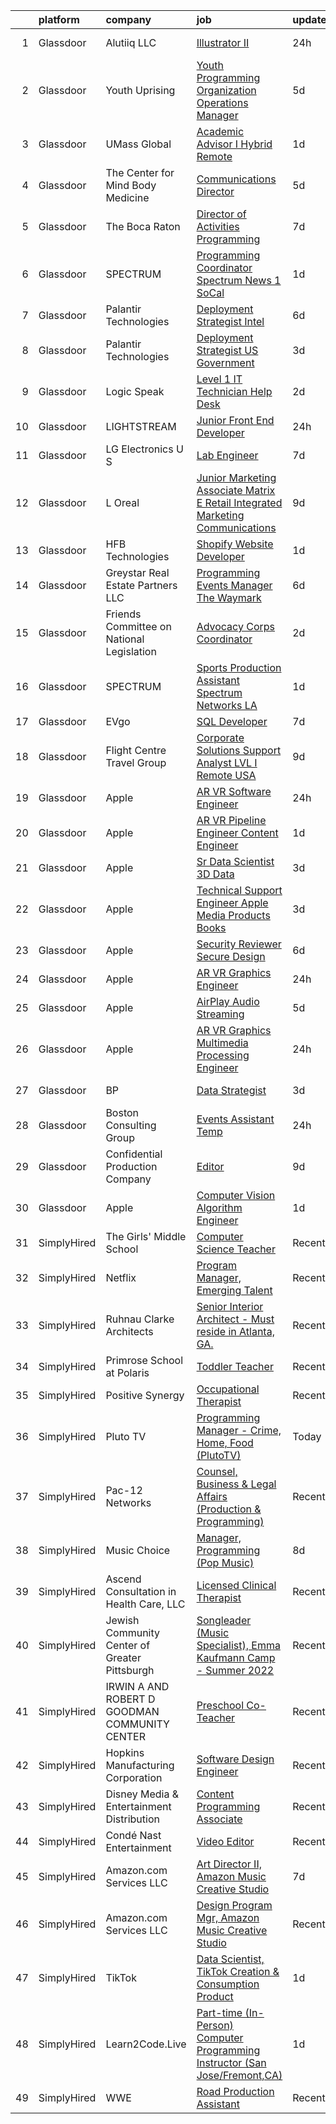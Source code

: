 

|    | platform    | company                                       | job                                                                                                                                                                                                                                                                                                                                                                                                                                                                                                                                                                                                                                                                                                                                                                                                                                                                                                                                                                                                                                                                                                                                                                                                                                                                                                                                                                                                       | update_time   | location                       |
|---:|:------------|:----------------------------------------------|:----------------------------------------------------------------------------------------------------------------------------------------------------------------------------------------------------------------------------------------------------------------------------------------------------------------------------------------------------------------------------------------------------------------------------------------------------------------------------------------------------------------------------------------------------------------------------------------------------------------------------------------------------------------------------------------------------------------------------------------------------------------------------------------------------------------------------------------------------------------------------------------------------------------------------------------------------------------------------------------------------------------------------------------------------------------------------------------------------------------------------------------------------------------------------------------------------------------------------------------------------------------------------------------------------------------------------------------------------------------------------------------------------------|:--------------|:-------------------------------|
|  1 | Glassdoor   | Alutiiq  LLC                                  | [Illustrator II](https://www.glassdoor.com/partner/jobListing.htm?pos=130&ao=1110586&s=58&guid=00000182439a7cc3a3c170348c4bdb5d&src=GD_JOB_AD&t=SR&vt=w&cs=1_ec84783d&cb=1658991574930&jobListingId=1008033395949&cpc=59DEFF8D475298C3&jrtk=3-0-1g91pkvcni6h1801-1g91pkvd8grjh800-94806e0172692d54--6NYlbfkN0D0ff9e8Lfwlpl5zGbQmpn59AL71QmFd7VKOAnfyjZzp5sdngV8WPgYe0dov1m7Y2k3P8hx7ofWYw_-YOImzzcKtefyhCT70Kg2w7noev7AMNB6qycpxRzFFC6MOZovFXitxf-jah09QzWCKzwBrTolZcmY8TbYF2kUuN0d11nZvj26doIFwLNzDzc5p0RhF0P5bcCp66vKomL1B6wfnY7MeQlUUbHYNRNUzsGVLf-cMBaU4l1B6_JIKrn5oBb_TQaqb-RS5lSK1xa_76FabvSb__A-4PAb36NxE1SeKXcJugCj4loJfMGN6uZ8sSMSj_dPtw6e8w0AJPonhvlnNX2iG0duaWqGuyp2ka-sJytzVK6AUTumDbHZjHxSrLhnRX3XDdtWLd-M9FuNj-mXdRW5sG4bElIKsz--eYjpwRm0mWFsozYw2Bicf5PxMJTXJf2NgBRdqKIml9GFmJdsxnM9oRXK01xB7qMxtRWew6T3lw%3D%3D)                                                                                                                                                                                                                                                                                                                                                                                                                                                                                                                                                                          | 24h           | Huntsville, AL                 |
|  2 | Glassdoor   | Youth Uprising                                | [Youth Programming   Organization Operations Manager](https://www.glassdoor.com/partner/jobListing.htm?pos=108&ao=1110586&s=58&guid=00000182439a7cc3a3c170348c4bdb5d&src=GD_JOB_AD&t=SR&vt=w&ea=1&cs=1_57ce2852&cb=1658991574928&jobListingId=1008023399777&cpc=4F748F1840550ABC&jrtk=3-0-1g91pkvcni6h1801-1g91pkvd8grjh800-41a190b6715c42e3--6NYlbfkN0Bo_CM2a8GgFIiw_-9fb5ug3xmG_MFCzpxBl7ntROtVZVdEVkOeNu6_4S_3XjTG_O78bHFObkj-LwCPtqgyz9anDlASMRFSMnlugF6kdjxPlsocbW1A_xvDAerGJ8aQ1rIr1uKcMjjwELYNn-ktn8-V0T8dBZJFvDmEpixkrI0oylMs_oKex_mUpZsgUyvWhqJthTN4icVlx63-W8BS-WLxRkim2_xnNp3vPkVGgReaj3YIiduEtUcPZPIngjP9kUWExdFNyoODocSnT7W3cGoZ3AJu5C0r1mBCwN32wsq7eA-RyqC8KOhT5iFHdMEjC8N2ZrRH_dThJs89Y8xPxUYxfdqIqslIW7Ch6N5nRAknsfs96EYNw_vKd316CZis7ZMeiSGY8dHFuvz7j-OJ_nt-yoJYwiY4JJwiV1ndc5FfJIUnrqnoSjTCWgj87XAU_xdXvDu3WDE5Lhj5BdYhcIYlAxeMiw5WD4BJOG6P11wvz5n9BULDEDtBNh8aqGJX9AUv-kn4bRGbk6vbH4ITTD3Dyk5Q-5vcz5ecrITy4isAGw%3D%3D)                                                                                                                                                                                                                                                                                                                                                                                                                                                                | 5d            | Oakland, CA                    |
|  3 | Glassdoor   | UMass Global                                  | [Academic Advisor I  Hybrid Remote ](https://www.glassdoor.com/partner/jobListing.htm?pos=111&ao=1110586&s=58&guid=00000182439a7cc3a3c170348c4bdb5d&src=GD_JOB_AD&t=SR&vt=w&cs=1_3f2e37ab&cb=1658991574928&jobListingId=1008031073642&cpc=FD1C1DA32C38CFA7&jrtk=3-0-1g91pkvcni6h1801-1g91pkvd8grjh800-eed16ec982454327--6NYlbfkN0DTeh5R3552PqUfPOB0cB09_CP8sisQs0fegyyYJecQSZVlMxNe9zty8xLqfyLNAkGoue8sb8qVeIFuRtgYFWMHx-Kp8w-ZxgeNlchwzpSN4_M09K6C9bf8K3cAG8cQxaGo4gSrTWQ-BfKgsCIv5ioJtmeW7u9hc7W74O4Evq6vxGZQRi2ZVi8M4c6mtktY1ohsXap1HyyqrV0O9bnI9MmeDAIRvHt76U7Sdg3dlq4CMmUZCwQkY0lfHSfZZ1vQQ1F6mPAFcpiwv5591d0zRG4hP0jLa52wyORKz3OPqcR5IZWklI2zZbFHy7h2asFWeaAoo-kuTJMuhFFUa7DjX6m98xrpxb-OnIdJNpFEfrx0PuVeajGdnLHbLqedn9KtuJD1K7H1REBnAYIK0MT4Ubt2TJdEWpm8LIdVSvOkWZm2RmRG04vU1Z0KLRxiSikAvVtW5_Db8_MFmtsrYqbCQZTD7b0e462ESsZppq-cfIteWKgI1lp9XA-vAYj9LD-Hch1-UCUrtixmu50Tx4RqRSZEIL_TPeIYrkxK95v9pt7WqiMl6SpuDHF2fh-quIorImQ%3D)                                                                                                                                                                                                                                                                                                                                                                                                                                                                    | 1d            | Irving, TX                     |
|  4 | Glassdoor   | The Center for Mind Body Medicine             | [Communications Director](https://www.glassdoor.com/partner/jobListing.htm?pos=119&ao=1110586&s=58&guid=00000182439a7cc3a3c170348c4bdb5d&src=GD_JOB_AD&t=SR&vt=w&ea=1&cs=1_cfa619c6&cb=1658991574929&jobListingId=1008023487708&cpc=451933188B21919D&jrtk=3-0-1g91pkvcni6h1801-1g91pkvd8grjh800-2f99f65dba8e2af0--6NYlbfkN0Bq4JZBDI5KVBLv_TGL_ywcR0ZJqwqrZegvEhMGN_SqiR7DsPXU7hE8vrTaqroRDspAwTNGF5SfQVRcNMHd43AJyjUZN7Hy53ss80YdafqSOwNQazo77fY9V4-oPESMbHw3YtXHOMEeOgwyFxHuqH5l1OuOEhBHhB29EPOL67a_QswMXb9SkEThTRAvdjIxUwdbcM7iZUdic9cs0iFFMZBK0b_wjY4Yft168AsYX8kdffvTpDoSUoFzRiUzUt22C7qEKbfYbOpiaGErXxb9VNJBB7OCaiUXsGL7AhhQJN8xcxic4eqW94Aw3PJINW3POiSKYklNzzy0KdtQlKcUimfoJH9s8RB7cL1-qBXX4TM1QxK4WSXox9JbnxyvhrrXavRfHzkyiRYQXyaLyGDeAwlihhk_lbKm5TUZcJevXqyX09re0mH9VOqa9DyQBFzuE3MLVIzvE8mVavO7Z3VlVJzFyGfWf-OEJasihnTDqKrNPx9qKV8g3dOLVIPKLJ64FA0%3D)                                                                                                                                                                                                                                                                                                                                                                                                                                                                                                                                          | 5d            | Remote                         |
|  5 | Glassdoor   | The Boca Raton                                | [Director of Activities Programming](https://www.glassdoor.com/partner/jobListing.htm?pos=107&ao=1110586&s=58&guid=00000182439a7cc3a3c170348c4bdb5d&src=GD_JOB_AD&t=SR&vt=w&ea=1&cs=1_eb17e2dc&cb=1658991574928&jobListingId=1008017050075&cpc=FA84DF7EA1EC2398&jrtk=3-0-1g91pkvcni6h1801-1g91pkvd8grjh800-564f5f6ae306863a--6NYlbfkN0CZ4WHaa0yzjwimWJ2JD4H_Jb70KZ7ZxT437oJHfc_b1vKLEkX8etGVY4LfkXNtl1TFAFH_loG6q40MnqWZPFiaTI2X8RxYegcBZsxv8MmEnJQGbomfoivD_JKssJeX313oW29DtIO139TJQY2Q2VQTM8vXWfGoZB--JNYfns2Wu_e0rxvOqMXJQDz3RX3BdWRI6EQPuXP191F4mWtnzOzp4huk9o1my6qIn3P7y4yOutVwB5abzYbURMpmr0Z7jaMoeDBS5a3JNa451XtRXMJ3Jus5XFvFM53fk1iNQjCtqE0oUE_YmS4K6qxBH-SIpdCHNQDfECx7piZ8qNa-E8leW_H8L2kOxWc1em_aPD6ulUB5a4xgZH52py9TdPeXYCut8Z1S7x68PF6CWlCQH2UNXn5BQ7QAfUvdMp__Uz40pL6eKzx1RzCrGaUMKTISJhQBeudAZ2TSvnuxFDRhIiYIRHxWUXQqwZQ2YXFxHRqNjJgG5Vuqk5Eca2sLUtv-Mla5hkJHWYO8NUrQXVuqs-WK)                                                                                                                                                                                                                                                                                                                                                                                                                                                                                                             | 7d            | Boca Raton, FL                 |
|  6 | Glassdoor   | SPECTRUM                                      | [Programming Coordinator   Spectrum News 1 SoCal](https://www.glassdoor.com/partner/jobListing.htm?pos=106&ao=1110586&s=58&guid=00000182439a7cc3a3c170348c4bdb5d&src=GD_JOB_AD&t=SR&vt=w&cs=1_1fa0c7bb&cb=1658991574927&jobListingId=1008030821350&cpc=4F748F1840550ABC&jrtk=3-0-1g91pkvcni6h1801-1g91pkvd8grjh800-237212b45d0badb3--6NYlbfkN0CeXNZYxOzgf11O9-TFJft4I5QLQjKTqoL33Rtx55G7Tru_S0g1SuePxsXLB_GiP8SKujYOZxh2-0iHOp_86Qz7tOXbPq4p73dE6TSert15-uZXqMkzAdef5_H_8JFodGKYOnhNy1oWSS_nxb3oYKsEF3q-SHRFAO6gATs70QK9K5RFmwWLFMgqC6C8d_5JM4nw9LZx9ygvs6Kd26E4kMExUb_U_h3dzqH8zJSaWa3WdujBH-vAFh1k7sA5Gxm1hvwiPWi7TpPDgo1BhmoWsI1TJ6Fl6jKvpnDfCLJMWFAQxy8c1QhpcAmxCMR0dO3t9jIShA_TPyJKd3hYWfySTDp_jjFnZL9ZSKEZA7i1wpqj9IykukIHLsHR-rGi5OysXy7NRVW8vNyRhbw5MLN-0z_3fQiKjt3jkl67vrRE_OAKPlTHI6g8rskI)                                                                                                                                                                                                                                                                                                                                                                                                                                                                                                                                                                                                     | 1d            | El Segundo, CA                 |
|  7 | Glassdoor   | Palantir Technologies                         | [Deployment Strategist   Intel](https://www.glassdoor.com/partner/jobListing.htm?pos=101&ao=1110586&s=58&guid=00000182439a7cc3a3c170348c4bdb5d&src=GD_JOB_AD&t=SR&vt=w&cs=1_88b08724&cb=1658991574926&jobListingId=1008021037812&cpc=18E4F2D8CCA3E56E&jrtk=3-0-1g91pkvcni6h1801-1g91pkvd8grjh800-67933c25a317e467--6NYlbfkN0Brd2bbJv--kwJLf5E6dthOUocw0FyT9949Kzz66cUevmgVuLUFWYj_oOBcuZnSDrNN1eHKkr3wZ9ZZRJLHEUvr2SHLqBQQFMMQoOMQU-_AwacNUG8WcCNE3X02RLkeRkKjysU492jPm0SX9mB0rXDpJlep6807CU3yUY5-hNrc0ZhlJ_EG5cPEPHA8ccuSi0CBePeSgUYrzYUhytlIc27WzVrc-Wdp1sP5QGAvhCth78OOL6to8GoyF2eEt5VN48x_ogWRA9V5zuTpMpQpFg6q8Sb6USBoirWyGccAfD3k5oBf7zP3D3MOY3NWdK9h4uAnn9goYNMzqaZRK58iLvyMx9Ewg3SKs_bFf93y4ttIem69jxW8T-JqS4r0Moh0S4oHYNqWR22syHCsaTxDJiQAySId-tgX_rjfwUtIY2HxUDpb3gmdBIBEoFI4SlrcAGQ%3D)                                                                                                                                                                                                                                                                                                                                                                                                                                                                                                                                                                                                         | 6d            | Washington, DC                 |
|  8 | Glassdoor   | Palantir Technologies                         | [Deployment Strategist   US Government](https://www.glassdoor.com/partner/jobListing.htm?pos=102&ao=1110586&s=58&guid=00000182439a7cc3a3c170348c4bdb5d&src=GD_JOB_AD&t=SR&vt=w&cs=1_21643409&cb=1658991574926&jobListingId=1008026113670&cpc=63C68CF611DF075E&jrtk=3-0-1g91pkvcni6h1801-1g91pkvd8grjh800-bef673c6277dd08a--6NYlbfkN0Brd2bbJv--kwJLf5E6dthOUocw0FyT9949Kzz66cUevmgVuLUFWYj_oOBcuZnSDrNw8dN3KDbDnC3wAdNZUfqBsaC2Dp1aQ85J7lv2Fxo9mKkRD6jnFxCYUwoXEgRYYIwAhDtXn3FlRoqAjRfAh6iKT4FiLFzS2Pal1IjBl5R8YEviireKh6_2XmRwdR6PbAnI5lLP0quzrq34LXWZelgOUfvvVtzWRvccrW4EXHbl7cZC424_iCy1622sXIsLzvHNN5sHgIXJ3n1JTG1E_EfCRV8T-hUwCOimt1nsCi2sf81OAdbqUmINIl7xepERiKrURmSmYo09BwsJkbDA2QzzSLjnhYmqaDRDbMZKdA2Q7hLJKP7029zeFuKrPHXgYoR2T0bRIYzwoke3NY5PLZyvbQTCrEdF_LHK52CaR6qc45EEJhsAKkuLkSQpw3mk-L4%3D)                                                                                                                                                                                                                                                                                                                                                                                                                                                                                                                                                                                                 | 3d            | Washington, DC                 |
|  9 | Glassdoor   | Logic Speak                                   | [Level 1 IT Technician   Help Desk](https://www.glassdoor.com/partner/jobListing.htm?pos=113&ao=1110586&s=58&guid=00000182439a7cc3a3c170348c4bdb5d&src=GD_JOB_AD&t=SR&vt=w&ea=1&cs=1_0c3a98a0&cb=1658991574929&jobListingId=1008028007852&cpc=32EE424DE2B657EB&jrtk=3-0-1g91pkvcni6h1801-1g91pkvd8grjh800-bf5f6dfec428e9e0--6NYlbfkN0C7uCxHE3uuazJ57uaq8tAgqAWdfzHxd0Jo3yJkaiiH59QQggab8ipZ0MSowDTOVU9ZaGKf0YsoUJ6GAeVVk2yFtL2aerAPt4xT2FFsds74apowRZHXk2OwkkekK3bAXN7nAS0ZVYYqh86Toj-P9QdgXc-Jxl-OZd4X9FhNe57Js7EdUW1NR4GTSOqSw7nuEipa5Wc-xNzv4FJi6mkT3goLjrNN-dtlZ9W3lTjEAvbQalIFd_BYA0h0e-9boUTIyGySJm0hJQ1mjYZvRYFvJ6sBTW2V-h8CdqHqPwK6TfPM-Dvg84SUWqPv6WicEpRmkIjBYMcyPcXwmZWQILiAQHJC-1G4rutac4N0QMq3hehEsDr4BfdLBFXcTIBd7lpnBSCUMpG1tu_Wqj2PMbM-rjqoqUbiZthtvvEv08NMzRPrlD2puGdNoeqQ22Q9S5Ce3eQK4gpdj3JJfcvYUOj7yuNIFRI7oDq43PIBbaYjK0FhVAIZQ7pwe81KDBeSambCxI0%3D)                                                                                                                                                                                                                                                                                                                                                                                                                                                                                                                                | 2d            | Marietta, GA                   |
| 10 | Glassdoor   | LIGHTSTREAM                                   | [Junior Front End Developer](https://www.glassdoor.com/partner/jobListing.htm?pos=129&ao=1110586&s=58&guid=00000182439a7cc3a3c170348c4bdb5d&src=GD_JOB_AD&t=SR&vt=w&ea=1&cs=1_1e4596b5&cb=1658991574930&jobListingId=1008033214167&cpc=82B3195DA92CAF92&jrtk=3-0-1g91pkvcni6h1801-1g91pkvd8grjh800-2df1cd4a30c17b06--6NYlbfkN0C_-2SRK1RVDhpf-slM4KCmyuX9KaErJfzz60Weic6r3IbgaNRDDOsPJ8ZTvkTAGXQKd1teJYOIcqKcCNFGbR_h93GE2MdmLtdts67xQI4gGrjfSrJCch41n3O9do5XrvpmJqDCYEbmdeX52aN448J7iL6_0l3j2jpYX2k40PvRXIRZj9SFMlClV4bkl3r_91U6lQsBwURRutAwxGcR1EaCpQOjbjdmr8KDr9KMtbfsav2RGUtWS9C0PUK8afvMywpJ5qYMNvtuRLsXTsvHb-OWrpj4GBHzvMEj1pNUqgWjl9cat-LH0ptqqP40ywzQ63MhdPMyZwCg2MjxvURPK0uJJ5SDqxFCqb0_-UV61g3hWqg7tnSNYiQNbNW_IfBIlbomyiNc_2y1P8N2cfYlxyK9Uj95bxUHRAm26SASrNkY8JPNBUkH5liYZCP9v5XXC94aAWK_UPCykyNMh5LFyGxN2gi8ybd-6t1JJ-8u1ZAhoOvFnf8TcFkZIZcJXSTmis6FjMZBps4mEw%3D%3D)                                                                                                                                                                                                                                                                                                                                                                                                                                                                                                                         | 24h           | Lansdale, PA                   |
| 11 | Glassdoor   | LG Electronics U S                            | [Lab Engineer](https://www.glassdoor.com/partner/jobListing.htm?pos=103&ao=1110586&s=58&guid=00000182439a7cc3a3c170348c4bdb5d&src=GD_JOB_AD&t=SR&vt=w&cs=1_2470e887&cb=1658991574927&jobListingId=1008018437881&cpc=07D58528F3898F33&jrtk=3-0-1g91pkvcni6h1801-1g91pkvd8grjh800-f05c6034d488f3e1--6NYlbfkN0A9atWhvSYGDXYsuIFniFeMUfyhfiKb1gamun_MyY1nlold7GTuQPjQR8xaSdlZCsMTKYxyGl0568YS7VZV53z5rymjnR0aiimeXNYdeSEfihTWA9E5m5sLzT_K4vvAWprb5MTMghWGYrTnTS8Sy8o4E0Fs2EPyATbfiZ7CQzKJVjWz9xNyu62GTnPJjrhkLLjYeR1K3mjshw29K_YY1mRk7OPcZjf4zsZyJO-UxBsRxqsdAQ5x1qosbPrmNGTZkrp92xmZhIPogEug0PxuH6byIaDQLlAWt93gFfYoTC4Y7FKC4vhkLRI-iY6QlhxaFkwnoTWMy_S0uDHJMSBm2qbSOFoQLeCfERiT8KkM4hXtJOh-BkdTS7W8dKqjx7Qq2U_kpJDRNLvoQXJplP-rNlF8pZWQAC61YtX4JY1OOKe3LJMhzyvWUtvoJquHNtgMKSbtrAj7R77geqY6I_G1weZJkbO38M8xm-Ct_toUhpCjPX1OVmYqPc2rCvvkMl3qHT90YoOeCgYAnkYp75-ncwsG1bh0sxBKUCU0g-4E8OQo_ru62XHHHgUakkO0aqJhHF9cEjZjrxT_CDUF-O6RraVQbhmrUTE0l6o%3D)                                                                                                                                                                                                                                                                                                                                                                                                                                                          | 7d            | Buffalo Grove, IL              |
| 12 | Glassdoor   | L Oreal                                       | [Junior Marketing Associate   Matrix E Retail   Integrated Marketing Communications](https://www.glassdoor.com/partner/jobListing.htm?pos=121&ao=1110586&s=58&guid=00000182439a7cc3a3c170348c4bdb5d&src=GD_JOB_AD&t=SR&vt=w&cs=1_793cf885&cb=1658991574929&jobListingId=1008012532453&cpc=F41FEAB56D215062&jrtk=3-0-1g91pkvcni6h1801-1g91pkvd8grjh800-db587fef98ba06fd--6NYlbfkN0B--xwTx5z5GtX4kwB4PKln9ei78TGhUZ0jXbBonS0qzEhzYeEaBt0GkTPTcdrr5Mn83leFjytRJKaBjZhFHZ5xN5HwTaOSYSTW3BklHlu5tJbile3Xr584VzS-FKJUsiYl64snQ_EkpzrP3cHaVLm9JiMbnPMPstDXCFu541uLcJUUAyC6DH8PM68DxUglz1kmRW8Sr90cqOMve0YZXzb2811DxLHUhP_4AMWzh-qUEXBjTI26OZL2fneavDjmZCPQXEhcBbxKwiXsjrC2RNsWcz7r991iiU-iyMN27GGSUSe8U7pPQ-IsIXg5jKCgSM-jKsApA7GUNeyD64m0mzItDOSpxfckoWyhoLfNmBbMtsRLCKidwW0NaAjCPPN6qTzOjuHVj21g9_psHcXv0bA8JfohCEUjP77PE1qJKuLfkcrIC4G5ASaOdROhiW-p25CTBcTY3tUJTKVpnIz-L2VTm95U_dmJCGO7hi5VJNVr8jDz7AVR-MQr9nHY2sVuq7dSGbav7EbSb74acuO8MrMN2vTWll94TTK71jbhGLAGQ0FZK-rDsdLcu9KGVATuh7FdXrYwP9DVF-26RKMTJi1W)                                                                                                                                                                                                                                                                                                                                                                                                  | 9d            | New York, NY                   |
| 13 | Glassdoor   | HFB Technologies                              | [Shopify Website Developer](https://www.glassdoor.com/partner/jobListing.htm?pos=114&ao=1110586&s=58&guid=00000182439a7cc3a3c170348c4bdb5d&src=GD_JOB_AD&t=SR&vt=w&ea=1&cs=1_9d204a2f&cb=1658991574929&jobListingId=1008031374124&cpc=F4EED0218A761C36&jrtk=3-0-1g91pkvcni6h1801-1g91pkvd8grjh800-831cd3705c4f4998--6NYlbfkN0Bdi3r-K5gyuedsFzsY4v3-uemM-ORqdIiUVv3E2nJH3vlvsb5IuYYOklD7NZOGy3rnVAIolVzNsID5fGJjUhs1dhTSu9WEInWAvraJoOeFknnnH8je0iz9QJ4JuofFBwCGJ1zCBmjcI0m_NMAC0f180evG0rJyuJrorru0LjXt987AnDkCwEzYAjhLsUCLzS8RMZvi_v2DG-DoI0P0GB_RHmQGecD9yCiUMlz2hXjVT4yKWIO6hs_Nrrhn4AtwyLpJtL_K6GjlJ9I7CaHJfnaUMVRyzUoTvSzKHerqP3WErtDlVMMyoOiXl2rlFLGHzLYKlHM-1y5L-6nvi6DijR8UTFaiG1Nx8jxgV6Gc_VayaYZyHLnxnyd_PWL-319jH5TnDrGQt5VCOIa6vAjsGkzLX4Q8fkwNlSMLYELfhdjr-5-tFGxgzkpuFDnIfqGffFgrRoGsf7e3rYZvXubFixvBAiLpDgZ8EQeO7LQQqkIGSnLEOLUvkkuIQ_BU3Q5vFSU%3D)                                                                                                                                                                                                                                                                                                                                                                                                                                                                                                                                        | 1d            | Saint George, UT               |
| 14 | Glassdoor   | Greystar Real Estate Partners LLC             | [Programming   Events Manager   The Waymark](https://www.glassdoor.com/partner/jobListing.htm?pos=109&ao=1110586&s=58&guid=00000182439a7cc3a3c170348c4bdb5d&src=GD_JOB_AD&t=SR&vt=w&cs=1_4a2b3d0c&cb=1658991574928&jobListingId=1008019927846&cpc=8795CF9063CD573D&jrtk=3-0-1g91pkvcni6h1801-1g91pkvd8grjh800-3e7f3ca804c48b8f--6NYlbfkN0CTdikV0h7gYdTL-r77Bk3EToprMkIROFWgTEDB-IUf0vfK-TJLxdNWSj4HE0DMYS56oTQdZTVDc3hmllbnZqfBs-SFwnWIEf_e3sF-yE1VZ66ZhMOU-wg_xCS4ZakzrFYI1c43GcEgAVSeok_uikJkHIq_X_nkbDHGTlNoBJps3F38dY8SyFbucVhN3t-ypegzS2WI-3RqhAbZtTFEzotpcpFHrsWa8lmk9jF_-OEOd6-e7HUhpTBHVpdGlGCrOQmJCHy7K9OdGVqLIDXnEiXv_nCCqKMCJ2Pu2QKJd2_fN7VeMlYswYX3jJWyoEkOJmjcdYrll1dfeTa_K6NmtGZi9rHzkI1gS6CmQNc5_WH3acfGHp6A3ftMonjuJC4loknRwCNEX_Ull3OFMLdorpt9UH8rJnT61riPO1L39It7BmLiWIIAFY7u1X_Uaz7vBR0A5iJnRwyVM68-x86qpOdOEFjJJEAI9cfqCxwO7bsZbcI36791TjsH)                                                                                                                                                                                                                                                                                                                                                                                                                                                                                                                                          | 6d            | Walnut Creek, CA               |
| 15 | Glassdoor   | Friends Committee on National Legislation     | [Advocacy Corps Coordinator](https://www.glassdoor.com/partner/jobListing.htm?pos=120&ao=1110586&s=58&guid=00000182439a7cc3a3c170348c4bdb5d&src=GD_JOB_AD&t=SR&vt=w&cs=1_83886a28&cb=1658991574929&jobListingId=1008028973187&cpc=AC285F3A3ECA6BB0&jrtk=3-0-1g91pkvcni6h1801-1g91pkvd8grjh800-178ad5de6975916e--6NYlbfkN0DNVBOtMRXMRNu6lrkcTOPPWjXMiJ842jOwiWsGgmES1L-KMpF29kCnyVQUk_AMOFYqMZ_a23-XOzBXQOcRmEV9e3EAI06gcQav0tLy8O-ZhCFa_QQ-V23lG802fs-2Du6D7qCyAd4W6Q6PA6pR2XmZrDKR_QpeWj84C_UgSoa8b5oTb92cwf4aO8ZVzDb-Hi9cKFuQ8kPrbDvtoHm065Ba5X6fisMZ-eZcJadZ6QScafVVxavkjBGB8_PdsQoWb0rEIfawpfkBxtOR2SbF7XH2nlH1bitY6pddhIb74wf9RKwZ0n6_rxNYNwbtN14q2fGs5ZJNYGnoN0zMG4Bi7VA4oHgf5ci6vkA23dobY9u-f1uJR2L72L3gpMPl9_graziCre4ETDgH8oWwAZzec3fvuFXb3GXEgpmB8ilA_dNlAPcvVllXDfuDWbPf0ogTV9sZJBehVJGPBw2JVr8HnA_A)                                                                                                                                                                                                                                                                                                                                                                                                                                                                                                                                                                                          | 2d            | Remote                         |
| 16 | Glassdoor   | SPECTRUM                                      | [Sports Production Assistant   Spectrum Networks LA](https://www.glassdoor.com/partner/jobListing.htm?pos=117&ao=1110586&s=58&guid=00000182439a7cc3a3c170348c4bdb5d&src=GD_JOB_AD&t=SR&vt=w&cs=1_9f2bf169&cb=1658991574929&jobListingId=1008030821268&cpc=32EE424DE2B657EB&jrtk=3-0-1g91pkvcni6h1801-1g91pkvd8grjh800-798500657260fa49--6NYlbfkN0CeXNZYxOzgf11O9-TFJft4I5QLQjKTqoL33Rtx55G7Tru_S0g1SuePxsXLB_GiP8SKujYOZxh2-0xXtPNENhkLYaAdeZPsMeMGuQh-3r7ivy7qpkzEFDxxW8mSeO4waaOjO_KNvdk0fVjCk1Qtb2IcprFOzBP4uphXDcT4iT5tdQ0db2deCwrL1ObfZPPe8ey_8-KKnt2vdR-7S5hvR_sF_3ZnggLcFdZxyoXlN6IiljAtr1qkuhwIgXaHuyDmvnXertTI9t1l82-vG4n-YC42qRl9rDlG_0jBsmwUGlBvyWn8eouZJFOqy6X_cF9xW93LbD_MJDoiGXUOGNfIumBgwj6C_4kt92accCtk_vRabCVYPiYNCg4k3e8kGxiUalA00KQNvuIHVqVr30pQl71PV-odxXWV-rlB80WLB0FYSVb1t_MT_Unz)                                                                                                                                                                                                                                                                                                                                                                                                                                                                                                                                                                                                  | 1d            | El Segundo, CA                 |
| 17 | Glassdoor   | EVgo                                          | [SQL Developer](https://www.glassdoor.com/partner/jobListing.htm?pos=110&ao=1110586&s=58&guid=00000182439a7cc3a3c170348c4bdb5d&src=GD_JOB_AD&t=SR&vt=w&ea=1&cs=1_d63c1237&cb=1658991574928&jobListingId=1008017652888&cpc=AC285F3A3ECA6BB0&jrtk=3-0-1g91pkvcni6h1801-1g91pkvd8grjh800-dabfd1db43b12d55--6NYlbfkN0Dk1lk1y8VXQAHIa8RPan3HYMktqTg4za2ggrd8_nV5zPjujgEwrf3rGw6SxpcAW9TVTcAqD3OewwnTgUyAD3PN0QSm7hHCU8LjcgBnvUFwxjYc6NG72B9jtRZKbwKTWdB7kq3N17euJVZ-wOvxiIq4dp35v383dZBM9Qs1svlN4goG1aNQp7ZMKpvrqd0H_y2n_chqdzuaHVqWh3ETutyrco_JALhvYtQIF0MU5GD-WPChPSKvqAyznA37LXiv7HtKtAUP1Xmu_0PqygLHVdII-GBmXMI_Qd23hH73ofmE2NEBy-hYhoZp5dW3VzjfSvk86Y2puT9SmkRZ_WJ2lSfItgNQx25DuzDohOyBttJE0WCc8Sl_pVBV-2O15-JnAadFxVA0Gz7cL6uqX2hmpOVs0ePY5rwjZ1J7gxhNd-MVJ29ywMt4qtOVJcaJ-UcpgWcZ-7HpJ7NK1Wcq5tx44lutcGv4N435qfikvrS9P7WAJws9kBXEZP0M)                                                                                                                                                                                                                                                                                                                                                                                                                                                                                                                                                                  | 7d            | Remote                         |
| 18 | Glassdoor   | Flight Centre Travel Group                    | [Corporate Solutions Support Analyst  LVL I    Remote  USA](https://www.glassdoor.com/partner/jobListing.htm?pos=124&ao=1110586&s=58&guid=00000182439a7cc3a3c170348c4bdb5d&src=GD_JOB_AD&t=SR&vt=w&cs=1_6fdf7b7c&cb=1658991574930&jobListingId=1008012479273&cpc=AC285F3A3ECA6BB0&jrtk=3-0-1g91pkvcni6h1801-1g91pkvd8grjh800-6eac72307f6dd511--6NYlbfkN0Dq7qPB-BUOT8Prf7tf9oqq_Jnqv4qEOhMuUzr9XeuSc0xp7dPV4AGBd5yqBJY0ZTNaSK4e_ird-Fny2isKXoLiqtf_X1a1ffsCyznDi1lK-cXLe-Iz4uEfk0aumPLxahc65xnRwXPq97IBe1tLlqdiUgosHE90ztKOAq49jyrR1YnyAILjxQcZsb8BGXnL423N7TPTfn6XfGodokRQ4j1L5xot9a2cM4w33uTkpeKJ_mvzcZRcYSj3hqW7D4AB_hgYFJO5UVM4U25UbpNIxOw3q8zlMNq-TV47Qa2X12ZHaqD0bsNgx5C3yoXHubku-IIzcseS_PJUAtotBiyLl0tbYG76B5u1XC16QrGrgLxTjWdr47bQgsmVBfPkadWQdspKtc9SOOxAbTIB7fXSTMpP7dlq5v8Ep69ezmZh9aDLkkuH-w6_CVXZnGhVdGYANiAySlKGcEcNBteqRriFBJIA_JF3ox8qtb2qF15ESFss-9nsbqUMCA8JowTP41bVsX-nGEnekWtYmOW3AzYopyy4GMd5ctBSVc2o2Rse-al0bx4X_nM7UW0M)                                                                                                                                                                                                                                                                                                                                                                                                                                                           | 9d            | Remote                         |
| 19 | Glassdoor   | Apple                                         | [AR VR Software Engineer](https://www.glassdoor.com/partner/jobListing.htm?pos=128&ao=1110586&s=58&guid=00000182439a7cc3a3c170348c4bdb5d&src=GD_JOB_AD&t=SR&vt=w&cs=1_56cff0a7&cb=1658991574930&jobListingId=1008032497273&cpc=9908D8D4413DBB8A&jrtk=3-0-1g91pkvcni6h1801-1g91pkvd8grjh800-964d9e71685301ba--6NYlbfkN0BvKrLyj5gPmtZO9T8euul8TCxuuKNOtzRJOomxnwSEodTz2Bc-sPZl29JElYHfcoSyi7ZNYupzhP9hahX4aIvgew0lB7YqnJcivfhXC4uKJgPxk_KMwgTs3qSecXwByv-UjfadjM-JyA3xYyzWjDrVCWka6agwnevNVUCfOkdnBA6Z0wUIV-pfvLuCMaFdfwO0bKmHwTYXRY_ji9IGTcT7HEvUXczKN6AEFH-aX-s4H-fFweEv2mdls487fEVq1ZNS0i_fClKOActcbjs3Jb328owi-hsuCr8OicdLykzW_RUQGvFG2vZWVIEwR25IaFpI1spq-ed9-Vs2q2LaOhOiSPZgfl1-lq8hpRhKy15ntmyOgBdtoT-c76Yv2jfYQML94ufaYVoOO3_YJB5EMq0qb3BOynnRkAjK3EBke5zdpxF43p0iZhhOXeSmez2A7sy5wTUANGPwUsBv3FhfezUpgzDwQN02N6DKuuy9OlxXJL3hUc9el9IuYxmIx9N2fXzvaShkypICef7CmDghAOvhJ_WwpB8oiKtsoZfDA6sgBe5Zc_eo0K2efFNjGW7Fu8lQNHmekQxARmsvAfeZ2ExvMMGKvDLpdBl_6d2qm6sW-sVRqReB0X0QQIARqCG6zEBD8WgDPdx9Y6AuX9vh2M9XunX9oCcYSB_94EfzF1bGsRu6FhkJsjyg5MUE99ONA-wVE6rbm4qzDSMyk2nDgkAsuUh4Opo_-2VCvWD7mgDVv_S1Dng13xqc29P1fFF5mtM3cTg2TcyNF9zOwCrx8No1fV6HYpeNoahBlNSPgujhhbu8x2jKzJf8Ab1yAzfblzd_t_tWWHURZ-eg75Hklv5oF_PDlYyx21gwxlrElmPQxCOMornUlMAcnPKCLK1C5MqJ6A-ry_FKv7O6Lox5u4EkODnquE_965indvBF8lyxU_Ev-fFhjwIF1KFNVG1BAI2UDX-nf0aIDg%3D%3D)                                                                 | 24h           | Culver City, CA                |
| 20 | Glassdoor   | Apple                                         | [AR VR Pipeline Engineer   Content Engineer](https://www.glassdoor.com/partner/jobListing.htm?pos=127&ao=1110586&s=58&guid=00000182439a7cc3a3c170348c4bdb5d&src=GD_JOB_AD&t=SR&vt=w&cs=1_b266e1b5&cb=1658991574930&jobListingId=1008029697798&cpc=3BA4CE39D5B5DEF5&jrtk=3-0-1g91pkvcni6h1801-1g91pkvd8grjh800-b689c6841886e97d--6NYlbfkN0BvKrLyj5gPmtZO9T8euul8TCxuuKNOtzRJOomxnwSEodTz2Bc-sPZl29JElYHfcoTbWeJsdWCiW5m34zeRnhyI12G7EKuxTL5IEhSsiAjsjaHpJVdsSdty7gIJXoR7ginDW1WlQwNq9p5pLJ0ofHrBd1-SxX2VvQcyN-LOG_cHL_eHLXe2Q0bqx2hZhfVIhQWFpK3FRJArwb3OxVX_rdxlMt2gR-eEqZ9r9B7hcMcKauAXUSxvl5hCDFucylD7Wa9x1ZaSAfr-KyP6hcJzCnpcZea7M22gcfOLITSEfyPQgDEBmoFHsG-cOrbavKAm7KO3gxkeJj_08GPTUv_ZBPBsKXcQt7B0ZL_DHjEbPeP24lKou4D1YiqGsnDEnyJj9RwhV5D0JvgRBoiuc5ZYWrbnW-uMcHhL28VBinGhhs3oT6JP58wN72wtQeEkT5qGIfgbSsb44RUeLhdAy2HIe9zjWCdGoR56vSX-NVXhJHaGxw4HWy2BUw65soR_xyATH3aNPtn-xK6sEkoZBbV91D37_5L8T2fEzY9ruSAG4-jLB8uIimVju5WNgrHFnL1sHIrjgQ4ajATR4j9a9gzt8kBxpCdRFDx1CKA_nyJW2TaQnMqU5dcv8KFwJw7lHOs2jW2EQidwiBmbOc97HpXp7UrA39EHjyIVpq3YEB0oud1pRFn9zBU2zR4ma5GiLE8pSUsmcfiwZihonpILH2H1GUbLpFQruq_GKC9jkZdMV5u77yNxcejWVv3_oVl5u8Pqi7jh_1odISTkQMi5vGQdjItH1Ks7HIgJ3Yjg4Je-klQkQ0xB-MHwdfIwf9h64V8HkLr399IDFmN4JM3krwynQMCqWmGUuZyG7Im4CmdInL1q38QnzvbpBTU3FLX78HF4Fks7D7T6NFuuJ84gu2Rvd-v6rOB_B8wJMZPF_Xhg1N-i0QAuW1417cX6tKqmS3poN1JYsbPOmFHf4glQJyXw2pAt3jdbzotYRrM%3D)                            | 1d            | Culver City, CA                |
| 21 | Glassdoor   | Apple                                         | [Sr  Data Scientist   3D Data](https://www.glassdoor.com/partner/jobListing.htm?pos=126&ao=1110586&s=58&guid=00000182439a7cc3a3c170348c4bdb5d&src=GD_JOB_AD&t=SR&vt=w&cs=1_020b3fd5&cb=1658991574930&jobListingId=1008026764339&cpc=FA84DF7EA1EC2398&jrtk=3-0-1g91pkvcni6h1801-1g91pkvd8grjh800-d0a9062597264ad3--6NYlbfkN0BvKrLyj5gPmtZO9T8euul8TCxuuKNOtzRJOomxnwSEodTz2Bc-sPZlSXfvz6ygy0upEKWmvjbfaL-k5iMwYy6M36Bmgc-kVLMAEVyz-hEEHIA4ehwuNCOn-kKbcEmStsqClPBcH3WbvoI6quXezMLPj6J1IEcp2Wot35WGBL4otLPPdjALkSWn_NTqfp5_pNr4HichYUcW8WsdvszLSp8wb_w0bygjark5GdG0T9Zyc_aFrUTRI9-rWhF3WgT_gkhZtDtjIFzRHh8KKpMpZu_Szv8sW1_k1oxhzLAjzwwflmzdOe46_uaG5TUMA6xva6RzbrxJm0c1Xaeo8EiR6gWcBnNXoxGtgR1lse-GZjkvIBUlXA71pWm2gLD48-0WhWvIdTfmTD2hyW-iqlW5PGu3InmJNi8Lvz-1XNpUoKRdvbK1qNdIP_o_m55WVZ14O_47rTyXhB5knkHzqTT2U_MjPNMIswEyWGfIoEdu0fEG6k-RlvW5KuH7S23DnIGtr8yGYTx0rQDKLSKdo94RBoyjus5BNgYlEaYlNFpPWDlkJmhoqRIgroEp1M8vS4dZQmJ5tHJLCvtO4MmQ1CrPgp6-5KedlrXO1vo8gbxt5rGpsyxrDwSANrmzf4w9Nj9uqbdcPRyazYKTABs1w5dXZLBGea-VaJh8G7EJCOUqAdhLogQBPI-Qa9uPnkJ0JfuXrezf1BI1zOS8HOunRBAw_uBFiYhY14LXEMl2auYFlaJ5NxTYNiWQoGf5qpq0lqGI8zD7Wrz3Gkrue1JwX3iVPA8BDyQ7Ayf-GfKwmqX8Ywc_Uag36IeuA4MPYm6q9hrhw2lvWqPKEq3LH68pbG-d2RUdt4JBhXoXeo0r-zGna8EJl6bEiLlBq6PV9w3PE60mnUCJDiL6XnVHxlRzygzEHXth0hT4osiLDUC00y7YyG_-TqXPtIJFnmZ-Obn-cq03NpnQnzwG5gFWJAMphqEdxMnp)                                                        | 3d            | Austin, TX                     |
| 22 | Glassdoor   | Apple                                         | [Technical Support Engineer  Apple Media Products  Books](https://www.glassdoor.com/partner/jobListing.htm?pos=122&ao=1110586&s=58&guid=00000182439a7cc3a3c170348c4bdb5d&src=GD_JOB_AD&t=SR&vt=w&cs=1_3f8b3465&cb=1658991574929&jobListingId=1008026764409&cpc=47CFDC01B3F81FAC&jrtk=3-0-1g91pkvcni6h1801-1g91pkvd8grjh800-82b5c7db4ec06552--6NYlbfkN0BvKrLyj5gPmtZO9T8euul8TCxuuKNOtzRJOomxnwSEodTz2Bc-sPZl1dBMH13w-jMUyVxMR5QtkY0CBZP8AS-17twcS4bFH3Se3w__rE9ViAIEMBM4sYu-Xj_dxM9GIHcrh-Qf7NcRnmRy7OY3gP4HrqsKTe_VD90uG9Y7vD5WwCBPrSEwfK3fW5ZUZjm1fjBCjbIV7NzrNve0wLMu5QpWeva-P0_9BEbHgHCWzpc-d4wSVOCGR3Q69FKYqLxs6piEsgT-0ZILUPAlkAyMcXNKxXbWpNZww_8EJ9V9imeJ7pVupAGGGhdZ2iI3kqvB08brEOBL4vgGO-1YhMTCKUog-ouitB-c2PShaGRSah-8ytVOSGLmLF2kMdLtXgcyyp2Y52hFvdKY0F8FLFPvuJ6FVNvX-t0-PSc3_PZc5KdDtFMOiykk8x6QdyroN3aHRIRJeMcUrB_qReTqSBAnLj5D8mPinxi8bBaUV0FnpcFwWsaEFebCkZk22KA29xmL9d_0uyBjiciBoUYeK37XoGI6tqh4K_Mee_6-UHBrFDEhz_KLx_MZX4stOuoX-NHkV8dTsW946e1qZtSvJMW37BYMvPmWOszxYXi2PCfGLR6sMsccikEwM7oq5Q4lNKjEcU3Mv-hLIF-ISKil14rmELxYRgWXkhAygsG2U9H5OlAMfTksUjz49WfrIw5u_7RwpMOPZR5MdVaIYcnm0GVvFGaJU0cfwTr6iln2hv6_uClG3gDz8GEvVJ1iKJ1ux4G4KWeA9xemfpUHAXYxgwT60wfTA058VYaRO5Vc55jP6lZZKPaWyDqHmLkOw59R5HOSw6cP-xFfRochHWpMsRhjvQ7beHEL4dQHnB5Y84iKj24g0y9ZWEJXNTBFu3QRviZZ9X14rAoTdhhgY7HEG5J6k-GdQ9C4EP_njFKyJidylPs-vDo7tfp6t39dBczF3I4nVqvtO1RTQl1vAohi3y6BrHhHGLBbfhyylbYx-JLznYpzFg%3D%3D) | 3d            | Seattle, WA                    |
| 23 | Glassdoor   | Apple                                         | [Security Reviewer  Secure Design](https://www.glassdoor.com/partner/jobListing.htm?pos=118&ao=1110586&s=58&guid=00000182439a7cc3a3c170348c4bdb5d&src=GD_JOB_AD&t=SR&vt=w&cs=1_8d6962c2&cb=1658991574929&jobListingId=1008019301899&cpc=32EE424DE2B657EB&jrtk=3-0-1g91pkvcni6h1801-1g91pkvd8grjh800-abb12dfa920f7122--6NYlbfkN0BvKrLyj5gPmtZO9T8euul8TCxuuKNOtzRJOomxnwSEodTz2Bc-sPZl1dBMH13w-jO1aPkVKB5orcyedC61Dory4F9kVVlzrF4zEzQ6xf3RghQu07R1HQkoljEI0znARvokxU4HkMbY615arWvRfuNl9-FOr4m-hP5OpRMEeiAShJsRF73LcrMRR2I80j3gmSmPmngdzUJIA_PAp3BoC8Uvjpm_0Z3UTCGwKeB4k2VTs1p71kiJvPfsqYw9njBRIo4eiO3f9eUpRAz3hyRJN8obNCaJjcYJn5r1f7D0WBiD_6R21nDpCCueOGBiBgNZfz9XtHuGGSnzYJIFIXuBScW6aVRYq9KWKAk0MYNaBLIOrbaIaA4rHusB66m_i50RieUV-o0RkOi-beLsiph_mzSXBw8anS1ANBEPInUXmop-tJX3ofvkUXeVjoqRSKdGAcI19D4Zx2nRgio5mUBs9la-8fcEjVjiUimrs2rSsO0Rbu-DVeO6osPlkfbJHe8m0karlB_JwWsiMZ52mG5QWli0BowZmO1qm4sIztIh_QYM291-PfEFEVa-wuEgDiaVBIyjLQgzCIZB4cXcH7aSjpLDqsLfP33lywsud9sUdT3PrHwKdKgIQReNg_yZ-5ZfeuGgnpuz6cv9PZZz_K4cB4hK6VwJ6q8NeHw1D3C0LSplcWwFO5UQleoTiUPM1WRohfFA_yzvKjORtRXPW7GyPgR4hhSH2jeleRmMGpBix0zypXiaL5HGkge0yvQVKtZEe3urx6M9JIJI9CRbCldB_LdvVbIG4KlmUvyHFeo-y43AU74fteX35ZA09fJQGDXYydOduaHPDzCUsvKsPWIbeIILR3n91gG1r0SK-mg19VAeV-1YamqWMTmCB2ol3F7OEq44p6NdO9wRmltD9uBQtRjwTAGeKfvmJmIWHsbX2hv0Y_rXboysb1WDUtlD4T3P9yZ0k3jqsWdc5oyrUXm_28S4)                                                    | 6d            | Seattle, WA                    |
| 24 | Glassdoor   | Apple                                         | [AR VR Graphics Engineer](https://www.glassdoor.com/partner/jobListing.htm?pos=125&ao=1110586&s=58&guid=00000182439a7cc3a3c170348c4bdb5d&src=GD_JOB_AD&t=SR&vt=w&cs=1_4e490577&cb=1658991574930&jobListingId=1008034378595&cpc=F41FEAB56D215062&jrtk=3-0-1g91pkvcni6h1801-1g91pkvd8grjh800-173a33756ea0a0e5--6NYlbfkN0BvKrLyj5gPmtZO9T8euul8TCxuuKNOtzRJOomxnwSEodTz2Bc-sPZlbtkML8D-m4pJ3pgl7pUc10PJc_AeXebWLgEBPmmXdF2wRuvBJIIHP1861ZJJ6MpSYbFjyX1lWtMPrR1PjPjRm_YP1aqxs38ooPJI6GrR7d7G4FM3o61LM2knkwkKCqaGNlNqbJtjoDG5Y-Vwoi8N9zIWh2iNQLEl5Sx4M5QtNJ81-hXKZO_5vAl-VzaPqRwNQpMBd80VcP2CBanoNHqspzj62wvosGUlPeVM5cwjsKufZ-7wMpwN7YlWKXEBPTauW4e2wxyPDUqh5DBY5eXFUPu-47vRgBDUGyNGYCg8K_QpPxKCAGrAVzpvwFobgN23XHgNlaEpgt63FqWBQmM9wG2wb7NmMpM0r6L_KrvhiDzWq8Mp_05MJZgo4r_HOd8y4rXEtmZ066sk6TSTA02DpZTZYV9ktbEA96IhuLIMU6CUc-tc-Z564bhmT2dJa9cTAeWDheLvzcyZ-HUkizMPwZGS8nYKXx2i0SbkOjzhml4_HEjgpMOrEJZkSh8UYjry9DoMmRG8EHDEspG6jLdE6l6F-RlmidIPnMWyDUY51JI0-RCEcNJYs4vQ_aisbUmmz0JdmA0eFttXvsZlZb7wUdFQUXB7C0vsML_siEofQ-WMUES2wqhPhTx75e_TAOizlxrJIU0p3g8kAk9FulNm5iSba5nQpFw6iWcuBDHCuXEKas_zUSrnlKIgzf7aqdZn3716DqxMKR5qy8daJGmotbUn7EW8lUA3h91ONr73LY6rvpsP9IQD3f_E2DoYHulE0BBEJGUQhze4D3pZ9N6e8NAriKxhaEU7Pn7ynhAhNprLjTBtdFUz3zYl0FU321xtuRGqrMZi7DxHngCqHDJuqryLO6L4rtTzO7TSYH4VLnG-ty3PQg3nnkRC1hceXfA-vEPuR3ZmnZfAWNfLlsC7Fw%3D%3D)                                                                 | 24h           | Boulder, CO                    |
| 25 | Glassdoor   | Apple                                         | [AirPlay Audio   Streaming](https://www.glassdoor.com/partner/jobListing.htm?pos=112&ao=1110586&s=58&guid=00000182439a7cc3a3c170348c4bdb5d&src=GD_JOB_AD&t=SR&vt=w&cs=1_19d6da51&cb=1658991574928&jobListingId=1008022113411&cpc=451933188B21919D&jrtk=3-0-1g91pkvcni6h1801-1g91pkvd8grjh800-48c166457877fd02--6NYlbfkN0BvKrLyj5gPmtZO9T8euul8TCxuuKNOtzRJOomxnwSEodTz2Bc-sPZlC5mDe-NOaJgBECjAiXtGRR3TzaKnex1tIRfGt8dTSUrorc83fkTvFvCFvAMVT2uq7Pdf1DBbFv3EWG_tGfP-rmeUAYbUnIQgFzGQD0zNNvQKtOgDrdYdKrsOS0hEG46VYSCzKaNKQNEnuvl_wEYglVvUnY5u7J6J5U-b2FYFWa1sPWtfo2QHcVNQHuJP0fE9KIt3y-0O-YDHZra7_PbuWO_mpRObiOSML8BE7ECjTBLHS6V35TfklEzikjqQAyJkL-EIjUvX_IzJMc8c-sU0tRqAsB_9C4bUqsAsCgFpTJGb_VjLrK9TtLo4BR6rfM5if7uiU4972EPDxkxXNCc-RFt_Acw-pKw-F-xkTgp_T7oDZ6IWoInUINOnVTD0SZXj9IjUpNc-VnLX5sfd5HOjj-K212kiw5NxWvuCtRdXXw6Z4OdRQzjd-oODQUZ2tZ84PQ2mLoPFFQO4UJe_uz6d0zq61_A9jgxvl7wPhETO8zFY-sGhOFKNw9z_jX8ut4rSgQI6YVRje2xwheofT-K-q0TvVylRXK-bGC07Brx0PHhPukASdZeUe_OncJOicW83WoIaQwHBN-kbwPU7FhNwL3_4NXEcvDcEnjP87zEWPyM8i-UwxSFrAJQZn96fiL7Q3N5apOljwHFnPfwOFlKb9whfpNYNOeeGrC0t41DL6TEV7FtkBNasA72nZ79OBCZNumNUGOFbgcxLuNLDylo-yDTlN9ADI1XVnjtBzjASpBsCQtNAHW3Du65ncvw4GSI8GxnrChlsnlo4_8HHHDz-0KCDUfLTTJopefAakyKfBW5U8EHQxBQKZ3KzElIQyGu1IwJTC5NM3-g3Ah3T9qz591AWHISXT4OupQ4LZeAGVFkN1SKP906RfHkMxPJRuVeYQ9--DTH0hK4%3D)                                                                             | 5d            | San Diego, CA                  |
| 26 | Glassdoor   | Apple                                         | [AR VR Graphics Multimedia Processing Engineer](https://www.glassdoor.com/partner/jobListing.htm?pos=115&ao=1110586&s=58&guid=00000182439a7cc3a3c170348c4bdb5d&src=GD_JOB_AD&t=SR&vt=w&cs=1_1bc5070c&cb=1658991574928&jobListingId=1008032497095&cpc=F4EED0218A761C36&jrtk=3-0-1g91pkvcni6h1801-1g91pkvd8grjh800-ee63d9d4ac343a86--6NYlbfkN0BvKrLyj5gPmtZO9T8euul8TCxuuKNOtzRJOomxnwSEodTz2Bc-sPZl1dBMH13w-jOVIUJfB68hBLvZttX4OgzN4diY_Pom-07bSo4ZOVvIj0x2-smqJW-iq5ZWzBMAhPEo-16R9qIlsnFkY-mDXvuFzravF9z86nK7pfjDKOpDQPRx3We8_45zjBRkEWJuILvV5qdMIQ_iL4SBEIRrbrwJpctY33fPCCDf4AiolWG18qDPHA4Qg72LrmMRegTnKnx3hewRdxDCLYxFLmpLiKOqppqiyYcrXLR0RuxuxtLYuLYTlq2SuuTjy3RqdBy1uYZFv4lrKz23o07xlvtD6Ek_wEhQjVa6SUgxgbkEEgsMcjomCZST4r1DBF9ulCGDNORhO_eHM86dSS7ODmjBfnCHy6zCONwLLrl8KuJHexUUcpg8-PMEeHmB3Z-IQbKmloUKOdgisdf2_Xbwzr_M_RTSvf5xY_zRcJRvonwrLGurWFA5x6qTw2lSrOVB4pJq-ExizZsPeVgiO0WeqF4Knqz6Kh8117jeoTlIiGPA8ZLaPFMSupxfAu-2UXhuZeDjHlWphum-EN4fm-r3-0m7qYof4rtCEidtGb2ylBHuCEWoVN8K4epR2bgi8nEft1LcR2_YGbLNIVdwGmxuudduCv7ernu1c_jrz-VtxVYUHN6XGn2sK-RuZZyu5N8FbI_HMlxREsX5mkF_8RgF4kOqR2KSVuHxH8cokOnpkqY-_QKIPrOgHepnYaVrY24dDScTSFavnu8As7KrOCE639XNAvxR1_b7h9tJSGNBSpUdiGKWBlFI0TB-AzR4xW6glWO7hmnY9ZPh4wvcWkWrtQY81iBahxCd4hyzFGbX1SwAGKHfw72c3ASVcSKZ4nEEUF-_yZVADIpUyzJEiZXou4QNRUC714jaH79-BYLtFnlMl9pFGMWSqq690vh8om5ew3YUvpPZRbN0Qr0Q8HJ7eThHtI18FE28yymITKw%3D)                         | 24h           | Seattle, WA                    |
| 27 | Glassdoor   | BP                                            | [Data Strategist](https://www.glassdoor.com/partner/jobListing.htm?pos=105&ao=1110586&s=58&guid=00000182439a7cc3a3c170348c4bdb5d&src=GD_JOB_AD&t=SR&vt=w&cs=1_607b9408&cb=1658991574927&jobListingId=1008026006918&cpc=A0637F14311B9419&jrtk=3-0-1g91pkvcni6h1801-1g91pkvd8grjh800-73937813b6dd66c2--6NYlbfkN0Dkf5M1tuNxFnHqfaR82S40qTE41Js2lBkfbKe6rnLaJXvIIhjJ9oLeio8YmPYyzBisrWzpxZAw3EaHKRLLFR4XPxbfXRP0J7DigKtBHf8-j4fkZX7O1K1qpUH67wIt2tEpKaV9l1hEJkd242mGeAp6SszwD0I_iV6Zw6Gd2vcupV3ztmdAMnwLsCmWFvxjBT1r_sqKD3e4p0iVK9agD0RWCUHmaP2jUT-dMXFFaTpTD0U0z1VRJB9_SgdMJBZ4Xl5_1wbr5AmYPqyyZkhyUEsIB3Z2bwX0IaCOEgXDXxTZpnquV_B9zuV3JV1Ep_TfuHcEeUw502Yl9r3IPsWdtbPPLd8sWDsUbf9s9WSIKHIeUFFL5kQdBCfQ8Qd38WRMX2NByp7lbT2Ma9ZwkTwhTfMBrLfnasi_7-kkV7mtvDTtMdSuesP4twZk)                                                                                                                                                                                                                                                                                                                                                                                                                                                                                                                                                                                                                                     | 3d            | New York, NY                   |
| 28 | Glassdoor   | Boston Consulting Group                       | [Events Assistant  Temp ](https://www.glassdoor.com/partner/jobListing.htm?pos=104&ao=1110586&s=58&guid=00000182439a7cc3a3c170348c4bdb5d&src=GD_JOB_AD&t=SR&vt=w&cs=1_70e1fcf1&cb=1658991574927&jobListingId=1008034233606&cpc=B076152010A3B66C&jrtk=3-0-1g91pkvcni6h1801-1g91pkvd8grjh800-0d4c9946c4938c0e--6NYlbfkN0BRT_J8tESNZROimpc0WyD7EGfhllYDKcBPIyLxids1Tbq1PZkwRSHMwU6HV31IaHIj3TGcTjqFhUBi0qkkzogn3zgdMCN_QUR_RegmvAP9y92lh6IaiYi-CCQQgXxVJlqrqPlVs0ikCW0jpXnXwCVe5oKeorItClJmmosDSlmI2Q4fwtD-fGwUydfw6ORCh82_uLDb25x__IYfBicuEU3oHgJY8GFhBQiav3AUCP99P1msZM6k2qY8N1e5NwGqJi3fTD0mmOk5YXebQfIDLrTfNfcWMcexZ7DBJFbJABou9UP6_YEtuxJlr811h5mIy1S6rGZ2DMrypTC5H6XPsY5VgwqXomx7DoQMSog_2b-kW9Tj-XsMW5cS0DvhrxlsDpcOEVIVRGafOzUt9PZiliIqTyYprlCv9ckIDCNy9tW8S__UQCQDsniC5fsch3YjgH4DIgDcyva6ipf5OwyoRmRtnv1oK1GyCYR8ppZUjRn1k44M7PGLHpDCQC1qy9U-ZEU%3D)                                                                                                                                                                                                                                                                                                                                                                                                                                                                                                                                               | 24h           | New York, NY                   |
| 29 | Glassdoor   | Confidential   Production Company             | [Editor](https://www.glassdoor.com/partner/jobListing.htm?pos=123&ao=1110586&s=58&guid=00000182439a7cc3a3c170348c4bdb5d&src=GD_JOB_AD&t=SR&vt=w&ea=1&cs=1_3c752135&cb=1658991574930&jobListingId=1008012172964&cpc=AC285F3A3ECA6BB0&jrtk=3-0-1g91pkvcni6h1801-1g91pkvd8grjh800-ce4650d72f038cc4--6NYlbfkN0CLnIyDXorONbwFz_HkFFuiZ_nJljq2LOcDyzqI3LJjcROnnlzOF97FXiKDv8zoB_MsQDodJZy628IbbDKo2sYCZuek4ztXRnFow3PTUc_E5oet2Wp3e7hZTXcH6SnEes4jcHnUdJdLh1WndtdwKmTVonDi_kWuZG87073-jrrU2XBKWwmhjSe7bTphGKZ0bfvmt-twoGla24LusPPY6muQadtQeEDDuSSh9ceo6ZeErs4M2pJl54s5vH_7do4QgzuDyXAzPd0bkuphPDoKhKzXr1Fzc1inrX_dWDWOC_MOq1j8kbbLEwomJz-QXRgkqGNW0-ri6rzsN5aWOcV5E4ko1EWeYPJX0Z_JZbwzDGKsIwZMpfeXS4oQpEtnHG6u3ynBgPUJhrx9wuL2SarJFVp4JZIIF8tiVgIsyhmguvgjNfbgV8Z5qWrykZ686jn21lPLkkEOc1zmS19fTIa1iO9u24ISKdJTqsuv6FydBSQ61Q%3D%3D)                                                                                                                                                                                                                                                                                                                                                                                                                                                                                                                                                                             | 9d            | Remote                         |
| 30 | Glassdoor   | Apple                                         | [Computer Vision Algorithm Engineer](https://www.glassdoor.com/partner/jobListing.htm?pos=116&ao=1110586&s=58&guid=00000182439a7cc3a3c170348c4bdb5d&src=GD_JOB_AD&t=SR&vt=w&cs=1_869f6595&cb=1658991574929&jobListingId=1008029697760&cpc=9DC6E4D8324653EE&jrtk=3-0-1g91pkvcni6h1801-1g91pkvd8grjh800-29101763bd50c9f2--6NYlbfkN0BvKrLyj5gPmtZO9T8euul8TCxuuKNOtzRJOomxnwSEodTz2Bc-sPZl8WPllYOnI2iTAJuCiI2CsNAA1Cr_G9cx-S8SZd0y1Fb1lz5WO7xq1yHVM3OiJCT9BUqEVRl4Mv4gXBFHELWXmC2Q_Yw2uogPzKP0DBE26N7bfouXju-duqvAs5ENADKsBydmtXPtvVTRsSoxHL8HT7wrrKf4_OOjCOuo7EFpu5ViTvrFUJA-HHENX-BPT-fk2OR9iGKJYISZRZkPCk_8qHic3ZoaUVG5tGEVlYSGphn6fF2mGDYFX9-o52SaF8_ER77g3xTkdKfzPaYwC0CDRjGS4T7HOxIgbSsA8Cmxh4Cy5Mi2kWPDoqJj5b-ORMFKx4wGL4RyULrL5MUtLoUUjhjltz7mslTsxSwTtNxHKMtjSSGEL3HAyll8f2OTt1DATxd5l2FSTTdKnECcK4FD5ytJ5umVPGseHeQ8m18IBYIk20FVlo8A9ZM6ALlSV5NNzidwKQ9zIdfmZRCZQXW7GALlZgDTHw3wxTaH9lId0UWud2OoT3IgYhDePqKweO5dCuehznODG44AvSjQ64GFDUgePRTJiRRl1jJW2F8uzJj2zz690AyovG6JRO2aQkS4yxoInVfNBbujJDQ5UVRT2Ayu1mdnG7YgD3LnWjipWADQuk4NOpa_hqpovd-hTAK2SzJOGUieqkl41gfEZKp75j3F8jGHlI9H1CN-Wmf-aZPEtOIMSobQpNcmpILeq7qch6Snets-WQshXh21zkeGK0vJueBf6_LC4ItzniaK14cUj4Wb8txPjildPOasm4Fh1l3AGQjQxIlXMgCM4_4BVkUNy-LTfw2vJzAEvJ8tx1JqCtWESSHyjpQFWK-2OC3xhDyQ3QlnzVjj45XQxXU22GUxeZ0L6dmbDMhNnxl300NMrlYVjEULJ_D04mQRflt0b2jQiPtNP87ys26o7r1UhhOzSlbkrV7udMJAbouFnt4%3D)                                    | 1d            | San Diego, CA                  |
| 31 | SimplyHired | The Girls' Middle School                      | [Computer Science Teacher](https://www.simplyhired.com/job/yS-8vBwyKdD8-P1lnTXeuhdmyGpO-qpLLP3uIhinegmJEMLC4ZKCqA?q=creative+programming)                                                                                                                                                                                                                                                                                                                                                                                                                                                                                                                                                                                                                                                                                                                                                                                                                                                                                                                                                                                                                                                                                                                                                                                                                                                                 | Recently      | Palo Alto, CA                  |
| 32 | SimplyHired | Netflix                                       | [Program Manager, Emerging Talent](https://www.simplyhired.com/job/3gV74kLJH_A3iDaiHEQQVPmAApPp8cn550zjbcjykPSYJwFcA_0Oww?q=creative+programming)                                                                                                                                                                                                                                                                                                                                                                                                                                                                                                                                                                                                                                                                                                                                                                                                                                                                                                                                                                                                                                                                                                                                                                                                                                                         | Recently      | Los Gatos, CA                  |
| 33 | SimplyHired | Ruhnau Clarke Architects                      | [Senior Interior Architect - Must reside in Atlanta, GA.](https://www.simplyhired.com/job/xwDXtTWrFE92J_6982c25CzPKJIM_4CPbnbisyXExqc7QVs0nE5PFA?q=creative+programming)                                                                                                                                                                                                                                                                                                                                                                                                                                                                                                                                                                                                                                                                                                                                                                                                                                                                                                                                                                                                                                                                                                                                                                                                                                  | Recently      | Remote                         |
| 34 | SimplyHired | Primrose School at Polaris                    | [Toddler Teacher](https://www.simplyhired.com/job/SPVDzVZNMhVYUuRxb_zHR20TwlIY64E7CtbcDozsICzN5UwaUAGQnA?q=creative+programming)                                                                                                                                                                                                                                                                                                                                                                                                                                                                                                                                                                                                                                                                                                                                                                                                                                                                                                                                                                                                                                                                                                                                                                                                                                                                          | Recently      | Westerville, OH                |
| 35 | SimplyHired | Positive Synergy                              | [Occupational Therapist](https://www.simplyhired.com/job/7fdPZUa1d8huZhfvy6Bq0_dR6nMYfCFpKMJFUBXbghS1JlSN-MmRhA?q=creative+programming)                                                                                                                                                                                                                                                                                                                                                                                                                                                                                                                                                                                                                                                                                                                                                                                                                                                                                                                                                                                                                                                                                                                                                                                                                                                                   | Recently      | Seekonk, MA                    |
| 36 | SimplyHired | Pluto TV                                      | [Programming Manager - Crime, Home, Food (PlutoTV)](https://www.simplyhired.com/job/et1iDCZsZwqbrBmr7Cn5Chm0J8ab0HJ5d0YihjUcaO5EMdJOpSirfA?q=creative+programming)                                                                                                                                                                                                                                                                                                                                                                                                                                                                                                                                                                                                                                                                                                                                                                                                                                                                                                                                                                                                                                                                                                                                                                                                                                        | Today         | Los Angeles, CA                |
| 37 | SimplyHired | Pac-12 Networks                               | [Counsel, Business & Legal Affairs (Production & Programming)](https://www.simplyhired.com/job/mZRLEY3-405OSpY46eyWrrMku46YyVxSuIHY_dRvxmc77T5lnyLqVA?q=creative+programming)                                                                                                                                                                                                                                                                                                                                                                                                                                                                                                                                                                                                                                                                                                                                                                                                                                                                                                                                                                                                                                                                                                                                                                                                                             | Recently      | Remote                         |
| 38 | SimplyHired | Music Choice                                  | [Manager, Programming (Pop Music)](https://www.simplyhired.com/job/VIAhxn96-pFfkx8WSAKQ8thlRWOE3gzw6neBRXQ4AUN4EpZ-lTmr9g?q=creative+programming)                                                                                                                                                                                                                                                                                                                                                                                                                                                                                                                                                                                                                                                                                                                                                                                                                                                                                                                                                                                                                                                                                                                                                                                                                                                         | 8d            | Remote                         |
| 39 | SimplyHired | Ascend Consultation in Health Care, LLC       | [Licensed Clinical Therapist](https://www.simplyhired.com/job/a8iev7GB9gnzul9iokjgRtl_wZ8uBDV3t-nsPirxhjusnJNCykBK-A?q=creative+programming)                                                                                                                                                                                                                                                                                                                                                                                                                                                                                                                                                                                                                                                                                                                                                                                                                                                                                                                                                                                                                                                                                                                                                                                                                                                              | Recently      | Urbana, IL                     |
| 40 | SimplyHired | Jewish Community Center of Greater Pittsburgh | [Songleader (Music Specialist), Emma Kaufmann Camp - Summer 2022](https://www.simplyhired.com/job/yVF7hIJGR_tBLBairpFoNZgzPMBJRNRGENcoKe7nuDtaBrxKv3Hp7Q?q=creative+programming)                                                                                                                                                                                                                                                                                                                                                                                                                                                                                                                                                                                                                                                                                                                                                                                                                                                                                                                                                                                                                                                                                                                                                                                                                          | Recently      | Morgantown, WV                 |
| 41 | SimplyHired | IRWIN A AND ROBERT D GOODMAN COMMUNITY CENTER | [Preschool Co-Teacher](https://www.simplyhired.com/job/7nT0nr1BdP1cGXQ9e3N4vNO-2d-fQuDDfK2xB5Mk3mBiY6CjJiOq1A?q=creative+programming)                                                                                                                                                                                                                                                                                                                                                                                                                                                                                                                                                                                                                                                                                                                                                                                                                                                                                                                                                                                                                                                                                                                                                                                                                                                                     | Recently      | Madison, WI                    |
| 42 | SimplyHired | Hopkins Manufacturing Corporation             | [Software Design Engineer](https://www.simplyhired.com/job/qY8slYaw9wD2ocnPC4HaJoxOS535kfd1g9te5vVup0OD4IWDFxIROg?q=creative+programming)                                                                                                                                                                                                                                                                                                                                                                                                                                                                                                                                                                                                                                                                                                                                                                                                                                                                                                                                                                                                                                                                                                                                                                                                                                                                 | Recently      | Emporia, KS                    |
| 43 | SimplyHired | Disney Media & Entertainment Distribution     | [Content Programming Associate](https://www.simplyhired.com/job/RLr-I3u1JQKOaVl1fG8uP0rqEV6HaJN6Vz-iBfszblj10MV8LiNlEg?q=creative+programming)                                                                                                                                                                                                                                                                                                                                                                                                                                                                                                                                                                                                                                                                                                                                                                                                                                                                                                                                                                                                                                                                                                                                                                                                                                                            | Recently      | Burbank, CA                    |
| 44 | SimplyHired | Condé Nast Entertainment                      | [Video Editor](https://www.simplyhired.com/job/eorCPsNGjPWrlWuFTI8TcotwE-F9vKMCeNc138FiVNMTU_14NubXFw?q=creative+programming)                                                                                                                                                                                                                                                                                                                                                                                                                                                                                                                                                                                                                                                                                                                                                                                                                                                                                                                                                                                                                                                                                                                                                                                                                                                                             | Recently      | Remote +1 location             |
| 45 | SimplyHired | Amazon.com Services LLC                       | [Art Director II, Amazon Music Creative Studio](https://www.simplyhired.com/job/_89rlrMRPdMs1cN_jQNWlpiYo4EFkEc_tssMADQekTrhh-TO7vua_w?q=creative+programming)                                                                                                                                                                                                                                                                                                                                                                                                                                                                                                                                                                                                                                                                                                                                                                                                                                                                                                                                                                                                                                                                                                                                                                                                                                            | 7d            | Remote                         |
| 46 | SimplyHired | Amazon.com Services LLC                       | [Design Program Mgr, Amazon Music Creative Studio](https://www.simplyhired.com/job/twZXhdhVtddNxvhea5HPNs8MrpENLr1xsC1JI1-Ix4rNmGNY2Me9BQ?q=creative+programming)                                                                                                                                                                                                                                                                                                                                                                                                                                                                                                                                                                                                                                                                                                                                                                                                                                                                                                                                                                                                                                                                                                                                                                                                                                         | Recently      | Remote                         |
| 47 | SimplyHired | TikTok                                        | [Data Scientist, TikTok Creation & Consumption Product](https://www.simplyhired.com/job/O9Jt_v16-NwmoPlz3ZffU3-rL6t2K_wV0NulwmG2k6GUbQlcp-baPg?q=creative+programming)                                                                                                                                                                                                                                                                                                                                                                                                                                                                                                                                                                                                                                                                                                                                                                                                                                                                                                                                                                                                                                                                                                                                                                                                                                    | 1d            | Mountain View, CA +2 locations |
| 48 | SimplyHired | Learn2Code.Live                               | [Part-time (In-Person) Computer Programming Instructor (San Jose/Fremont,CA)](https://www.simplyhired.com/job/9dsM0AhtLudC3GyPi16qM16CneaH9Ml5E-wfiZpLFn4kGpVOEbSgUQ?q=creative+programming)                                                                                                                                                                                                                                                                                                                                                                                                                                                                                                                                                                                                                                                                                                                                                                                                                                                                                                                                                                                                                                                                                                                                                                                                              | 1d            | San Jose, CA +2 locations      |
| 49 | SimplyHired | WWE                                           | [Road Production Assistant](https://www.simplyhired.com/job/QBStxMvT--zj8-7nGiQ1XxVMz9PWitpMAmeqJDvN6vQ41CvYFC0uig?q=creative+programming)                                                                                                                                                                                                                                                                                                                                                                                                                                                                                                                                                                                                                                                                                                                                                                                                                                                                                                                                                                                                                                                                                                                                                                                                                                                                | Recently      | Remote                         |